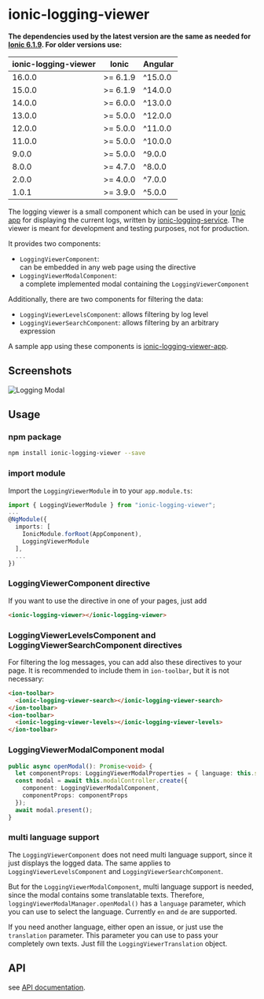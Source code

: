 # ionic-logging-viewer

**The dependencies used by the latest version are the same as needed for [Ionic 6.1.9](https://github.com/ionic-team/ionic/blob/master/CHANGELOG.md). For older versions use:**

| ionic-logging-viewer | Ionic | Angular
| ------ | -------- | ------
| 16.0.0 | >= 6.1.9 | ^15.0.0
| 15.0.0 | >= 6.1.9 | ^14.0.0
| 14.0.0 | >= 6.0.0 | ^13.0.0
| 13.0.0 | >= 5.0.0 | ^12.0.0
| 12.0.0 | >= 5.0.0 | ^11.0.0
| 11.0.0 | >= 5.0.0 | ^10.0.0
|  9.0.0 | >= 5.0.0 | ^9.0.0
|  8.0.0 | >= 4.7.0 | ^8.0.0
|  2.0.0 | >= 4.0.0 | ^7.0.0
|  1.0.1 | >= 3.9.0 | ^5.0.0

The logging viewer is a small component which can be used in your [Ionic app](http://ionicframework.com)
for displaying the current logs, written by [ionic-logging-service](https://github.com/Ritzlgrmft/ionic-logging-service).
The viewer is meant for development and testing purposes, not for production.

It provides two components:

- `LoggingViewerComponent`:  
  can be embedded in any web page using the directive
- `LoggingViewerModalComponent`:  
  a complete implemented modal containing the `LoggingViewerComponent`

Additionally, there are two components for filtering the data:

- `LoggingViewerLevelsComponent`:
  allows filtering by log level
- `LoggingViewerSearchComponent`:
  allows filtering by an arbitrary expression

A sample app using these components is [ionic-logging-viewer-app](https://github.com/Ritzlgrmft/ionic-logging-viewer).

## Screenshots

![Logging Modal](https://raw.githubusercontent.com/Ritzlgrmft/ionic-logging-service/master/images/logging-modal.png)

## Usage

### npm package

```bash
npm install ionic-logging-viewer --save
```

### import module

Import the `LoggingViewerModule` in to your `app.module.ts`:

```typescript
import { LoggingViewerModule } from "ionic-logging-viewer";
...
@NgModule({
  imports: [
    IonicModule.forRoot(AppComponent),
    LoggingViewerModule
  ],
  ...
})
```

### LoggingViewerComponent directive

If you want to use the directive in one of your pages, just add

```html
<ionic-logging-viewer></ionic-logging-viewer>
```

### LoggingViewerLevelsComponent and LoggingViewerSearchComponent directives

For filtering the log messages, you can add also these directives to your page.
It is recommended to include them in `ion-toolbar`, but it is not necessary:

```html
<ion-toolbar>
  <ionic-logging-viewer-search></ionic-logging-viewer-search>
</ion-toolbar>
<ion-toolbar>
  <ionic-logging-viewer-levels></ionic-logging-viewer-levels>
</ion-toolbar>
```

### LoggingViewerModalComponent modal

```typescript
public async openModal(): Promise<void> {
  let componentProps: LoggingViewerModalProperties = { language: this.selectedLanguage };
  const modal = await this.modalController.create({
    component: LoggingViewerModalComponent,
    componentProps: componentProps
  });
  await modal.present();
}
```

### multi language support

The `LoggingViewerComponent` does not need multi language support, since it just
displays the logged data. The same applies to `LoggingViewerLevelsComponent`
and `LoggingViewerSearchComponent`.

But for the `LoggingViewerModalComponent`, multi language support is needed,
since the modal contains some translatable texts. Therefore,
`loggingViewerModalManager.openModal()` has a `language` parameter, which you can
use to select the language. Currently `en` and `de` are supported.

If you need another language, either open an issue, or just use the `translation` parameter.
This parameter you can use to pass your completely own texts.
Just fill the `LoggingViewerTranslation` object.

## API

see [API documentation](https://ritzlgrmft.github.io/ionic-logging-service//viewer/index.html).
